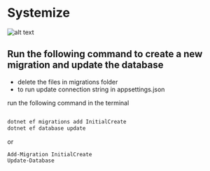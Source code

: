 ﻿# Systemize


![alt text](https://github.com/udelblue/Systemize/Screenshots/authentication.png "Authenication")



## Run the following command to create a new migration and update the database

- delete the files in migrations folder
- to run update connection string in appsettings.json

run the following command in the terminal
```bash

dotnet ef migrations add InitialCreate
dotnet ef database update

```

or 

```bash	
Add-Migration InitialCreate
Update-Database
```
